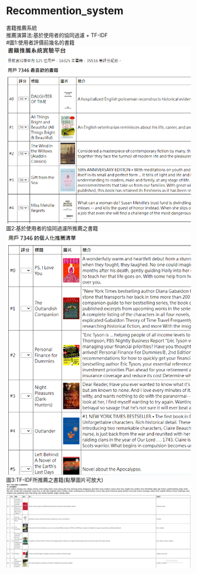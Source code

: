 # Recommention_system
書籍推薦系統\
推薦演算法:基於使用者的協同過濾 + TF-IDF\
#圖1:使用者評價前幾名的書籍\
![](img/11.png)\
圖2:基於使用者的協同過濾所推薦之書籍\
![](img/2.png)\
圖3:TF-IDF所推薦之書籍(點擊圖片可放大)\
![](img/3.png)

